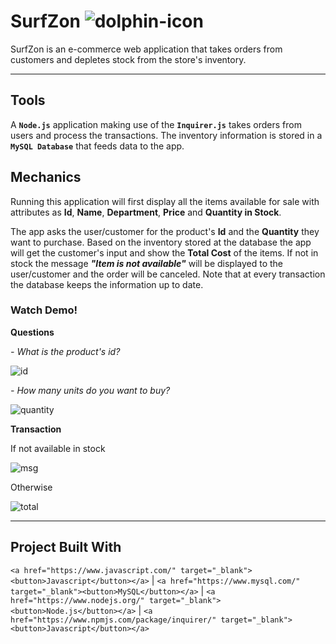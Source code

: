  # SurfZon ![dolphin-icon](https://img.icons8.com/nolan/64/000000/dolphin-logo.png)
SurfZon is an e-commerce web application that takes orders from customers and depletes stock from the store's inventory.

- - - 
## Tools
A **`Node.js`** application making use of the **`Inquirer.js`** takes orders from users and process the transactions. The inventory information is stored in a **`MySQL Database`** that feeds data to the app.

## Mechanics
Running this application will first display all the items available for sale with attributes as __Id__, __Name__, __Department__, __Price__ and __Quantity in Stock__.
    
The app asks the user/customer for the product's **Id** and the **Quantity** they want to purchase. Based on the inventory stored at the database the app will get the customer's input and show the **Total Cost** of the items. If not in stock the message **_"Item is not available"_** will be displayed to the user/customer and the order will be canceled. Note that at every transaction the database keeps the information up to date. 

### Watch Demo!
**Questions**

_- What is the product's id?_

![id](Gifs/Prompt-ID.gif)

_- How many units do you want to buy?_

![quantity](Gifs/Prompt-Quantity.gif)

**Transaction**

If not available in stock

![msg](Gifs/Log-Message.gif)

Otherwise

![total](Gifs/Show-Total.gif)

- - - 
## Project Built With

`<a href="https://www.javascript.com/" target="_blank"><button>Javascript</button></a>` | `<a href="https://www.mysql.com/" target="_blank"><button>MySQL</button></a>` | `<a href="https://www.nodejs.org/" target="_blank"><button>Node.js</button></a>` | `<a href="https://www.npmjs.com/package/inquirer/" target="_blank"><button>Javascript</button></a>`

